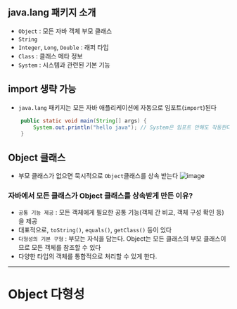 ## java.lang 패키지 소개
- `Object` : 모든 자바 객체 부모 클래스
- `String`
- `Integer`, `Long`, `Double` : 래퍼 타입
- `Class` : 클래스 메타 정보
- `System` : 시스템과 관련된 기본 기능

## import 생략 가능
- `java.lang` 패키지는 모든 자바 애플리케이션에 자동으로 임포트(`import`)된다
```java
    public static void main(String[] args) {
        System.out.println("hello java"); // System은 임포트 안해도 작동한다
    }
```

## Object 클래스
- 부모 클래스가 없으면 묵시적으로 `Object`클래스를 상속 받는다
![image](https://github.com/ngngs/TIL/assets/47618270/cbede877-636b-409b-8b07-9c53b2d60dd1)

### 자바에서 모든 클래스가 Object 클래스를 상속받게 만든 이유?
- `공통 기능 제공` : 모든 객체에게 필요한 공통 기능(객체 간 비교, 객체 구성 확인 등)을 제공
- 대표적으로, `toString()`, `equals()`, `getClass()` 등이 있다
- `다형성의 기본 구형` : 부모는 자식을 담는다. Object는 모든 클래스의 부모 클래스이므로 모든 객체를 참조할 수 있다
- 다양한 타입의 객체를 통합적으로 처리할 수 있게 한다.

------

# Object 다형성
##
